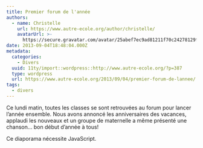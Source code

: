 ```yaml
---
title: Premier forum de l'année
authors:
  - name: Christelle
    url: https://www.autre-ecole.org/author/christelle/
    avatarUrl: >-
      https://secure.gravatar.com/avatar/25abef7ec9ad81211f70c24278129fd2?s=96&d=mm&r=g
date: 2013-09-04T18:48:04.000Z
metadata:
  categories:
    - Divers
  uuid: 11ty/import::wordpress::http://www.autre-ecole.org/?p=387
  type: wordpress
  url: https://www.autre-ecole.org/2013/09/04/premier-forum-de-lannee/
tags:
  - divers
---
```

Ce lundi matin, toutes les classes se sont retrouvées au forum pour lancer l’année ensemble. Nous avons annoncé les anniversaires des vacances, applaudi les nouveaux et un groupe de maternelle a même présenté une chanson… bon début d’année à tous!

Ce diaporama nécessite JavaScript.